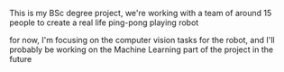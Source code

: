 This is my BSc degree project, we're working with a team of around 15 people to create a real life ping-pong playing robot

for now, I'm focusing on the computer vision tasks for the robot, and I'll probably be working on the Machine Learning part of the project in the future
